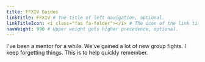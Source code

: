 ```yaml
---
title: FFXIV Guides
linkTitle: FFXIV # The title of left navigation, optional.
linkTitleIcon: <i class="fas fa-folder"></i> # The icon of the link title, optional.
navWeight: 990 # Upper weight gets higher precedence, optional.
---
```


I've been a mentor for a while. We've gained a lot of new group fights. I keep forgetting things. This is to help quickly remember.
